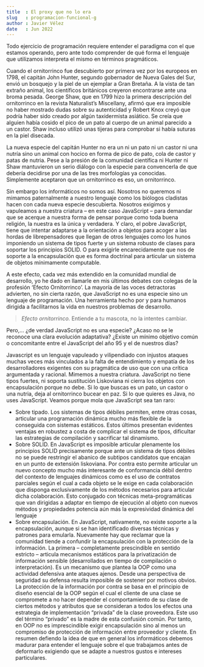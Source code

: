 ```yaml
---
title  : El proxy que no lo era
slug   : programacion-funcional-g
author : Javier Vélez
date   : Jun 2022
---
```


Todo ejercicio de programación requiere entender el paradigma con el que estamos operando, pero ante todo comprender de qué forma el lenguaje que utilizamos interpreta el mismo en términos pragmáticos.

Cuando el ornitorrinco fue descubierto por primera vez por los europeos en 1798, el capitán John Hunter, segundo gobernador de Nueva Gales del Sur, envió un bosquejo y la piel de un ejemplar a Gran Bretaña. A la vista de tan extraño animal, los científicos británicos creyeron encontrarse ante una broma pesada. George Shaw, que en 1799 hizo la primera descripción del ornitorrinco en la revista Naturalist’s Miscellany, afirmó que era imposible no haber mostrado dudas sobre su autenticidad y Robert Knox creyó que podría haber sido creado por algún taxidermista asiático. Se creía que alguien había cosido el pico de un pato al cuerpo de un animal parecido a un castor. Shaw incluso utilizó unas tijeras para comprobar si había suturas en la piel disecada.

La nueva especie del capitán Hunter no era un ni un pato ni un castor ni una nutría sino un animal con hocico en forma de pico de pato, cola de castor y patas de nutria. Pese a la presión de la comunidad científica ni Hunter ni Shaw mantuvieron un serio diálogo con la especie para convencerla de que debería decidirse por una de las tres morfologías ya conocidas. Simplemente aceptaron que un ornitorrinco es eso, un ornitorrinco.

Sin embargo los informáticos no somos así. Nosotros no queremos ni mimamos paternalmente a nuestro lenguaje como los biólogos cladistas hacen con cada nueva especie descubierta. Nosotros exigimos y vapuleamos a nuestra criatura – en este caso JavaScript – para demandar que se acerque a nuestra forma de pensar porque como toda buena religión, la nuestra es la única y verdadera. Y claro, el pobre JavaScript, tiene que intentar adaptarse a la orientación a objetos para acoger a las hordas de librepensadores que llegan de otros lenguajes como los hunos imponiendo un sistema de tipos fuerte y un sistema robusto de clases para soportar los principios SOLID. O para exigirle encarecidamente que nos de soporte a la encapsulación que es forma doctrinal para articular un sistema de objetos mínimamente computable.

A este efecto, cada vez más extendido en la comunidad mundial de desarrollo, yo he dado en llamarle en mis últimos debates con colegas de la profesión ‘Efecto Ornitorrinco’. La mayoría de las voces detractoras advierten, no sin cierta razón, que JavaScript no es una especie sino un lenguaje de programación. Una herramienta hecho por y para humanos dirigida a facilitarnos la vida en nuestros problemas de desarrollo.

> *Efecto ornitorrinco.* Entiende a tu mascota, no la intentes cambiar.

Pero,… ¿de verdad JavaScript no es una especie? ¿Acaso no se le reconoce una clara evolución adaptativa? ¿Existe un mínimo objetivo común o concomitante entre el JavaScript del año 95 y el de nuestros días?

Javascript es un lenguaje vapuleado y vilipendiado con injustos ataques muchas veces más vinculados a la falta de entendimiento y empatía de los desarrolladores exigentes con su pragmática de uso que con una crítica argumentada y racional. Mimemos a nuestra criatura. JavaScript no tiene tipos fuertes, ni soporta sustitución Liskoviana ni cierra los objetos con encapsulación porque no debe. Si lo que buscas es un pato, un castor o una nutria, deja al ornitorrinco bucear en paz. Si lo que quieres es Java, no uses JavaScript.
Veamos porque mola que JavaScript sea tan raro:

* Sobre tipado. Los sistemas de tipos débiles permiten, entre otras cosas, articular una programación dinámica mucho más flexible de la conseguida con sistemas estáticos. Estos últimos presentan evidentes ventajas en robustez a costa de complicar el sistema de tipos, dificultar las estrategias de compilación y sacrificar tal dinamismo.
* Sobre SOLID. En JavaScript es imposible articular plenamente los principios SOLID precisamente porque ante un sistema de tipos débiles no se puede restringir el abanico de subtipos candidatos que encajan en un punto de extensión liskoviana. Por contra esto permite articular un nuevo concepto mucho más interesante de conformancia débil dentro del contexto de lenguajes dinámicos como es el uso de contratos parciales según el cual a cada objeto se le exige en cada colaboración que disponga exclusivamente de los métodos necesarios para articular dicha colaboración. Esto conjugado con técnicas meta-programáticas que van dirigidas a adaptar en tiempo de ejecución al objeto con nuevos métodos y propiedades potencia aún más la expresividad dinámica del lenguaje
* Sobre encapsulación. En JavaScript, nativamente, no existe soporte a la encapsulación, aunque si se han identificado diversas técnicas y patrones para emularla. Nuevamente hay que reclamar que la comunidad tiende a confundir la encapsulación con la protección de la información. La primera – completamente prescindible en sentido estricto – articula mecanismos estáticos para la privatización de información sensible (desarrollados en tiempo de compilación o interpretación). Es un mecanismo que plantea la OOP como una actividad defensiva ante ataques ajenos. Desde una perspectiva de seguridad su defensa resulta imposible de sostener por motivos obvios. La protección de la información por contra se basa en el principio de diseño esencial de la OOP según el cual el cliente de una clase se compromete a no hacer depender el comportamiento de su clase de ciertos métodos y atributos que se consideran a todos los efectos una estrategia de implementación “privada” de la clase proveedora. Este uso del término “privado” es la madre de esta confusión común. Por tanto, en OOP no es imprescindible exigir encapsulación sino al menos un compromiso de protección de información entre proveedor y cliente.
En resumen defiendo la idea de que en general los informáticos debemos madurar para entender el lenguaje sobre el que trabajamos antes de deformarlo exigiendo que se adapte a nuestros gustos e intereses particulares.

